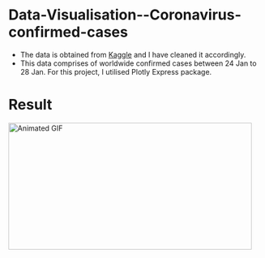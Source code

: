# Data-Visualisation--Coronavirus-confirmed-cases

- The data is obtained from [Kaggle](https://www.kaggle.com/brendaso/2019-coronavirus-dataset-01212020-01262020) and I have cleaned it accordingly.
- This data comprises of worldwide confirmed cases between 24 Jan to 28 Jan. For this project, I utilised Plotly Express package.

# Result
<img src="https://media.giphy.com/media/PnsOo3MgGMN0TRvqhh/giphy.gif" alt="Animated GIF" style="width: 480px; height: 250px; left: 0px; top: 0px; opacity: 1;">
